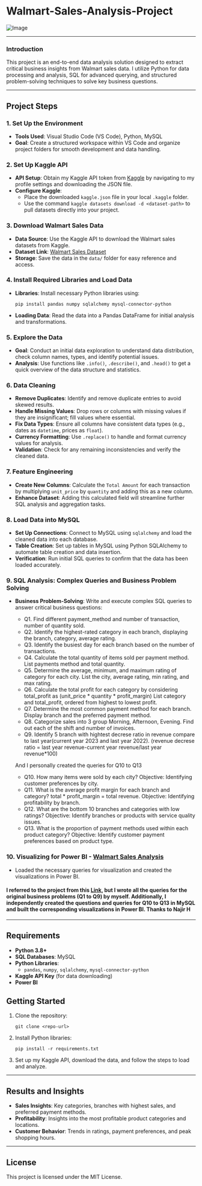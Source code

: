 # Walmart-Sales-Analysis-Project

![Image](https://github.com/user-attachments/assets/5dfc4efe-23da-4b70-ab3e-5b1f66887fdb)

---

### Introduction

This project is an end-to-end data analysis solution designed to extract critical business insights from Walmart sales data. I utilize Python for data processing and analysis, SQL for advanced querying, and structured problem-solving techniques to solve key business questions.

---

## Project Steps

### 1. Set Up the Environment
   - **Tools Used**: Visual Studio Code (VS Code), Python, MySQL
   - **Goal**: Create a structured workspace within VS Code and organize project folders for smooth development and data handling.

### 2. Set Up Kaggle API
   - **API Setup**: Obtain my Kaggle API token from [Kaggle](https://www.kaggle.com/) by navigating to my profile settings and downloading the JSON file.
   - **Configure Kaggle**: 
      - Place the downloaded `kaggle.json` file in your local `.kaggle` folder.
      - Use the command `kaggle datasets download -d <dataset-path>` to pull datasets directly into your project.

### 3. Download Walmart Sales Data
   - **Data Source**: Use the Kaggle API to download the Walmart sales datasets from Kaggle.
   - **Dataset Link**: [Walmart Sales Dataset](https://www.kaggle.com/najir0123/walmart-10k-sales-datasets)
   - **Storage**: Save the data in the `data/` folder for easy reference and access.

### 4. Install Required Libraries and Load Data
   - **Libraries**: Install necessary Python libraries using:
     ```
     pip install pandas numpy sqlalchemy mysql-connector-python
     ```
   - **Loading Data**: Read the data into a Pandas DataFrame for initial analysis and transformations.

### 5. Explore the Data
   - **Goal**: Conduct an initial data exploration to understand data distribution, check column names, types, and identify potential issues.
   - **Analysis**: Use functions like `.info()`, `.describe()`, and `.head()` to get a quick overview of the data structure and statistics.

### 6. Data Cleaning
   - **Remove Duplicates**: Identify and remove duplicate entries to avoid skewed results.
   - **Handle Missing Values**: Drop rows or columns with missing values if they are insignificant; fill values where essential.
   - **Fix Data Types**: Ensure all columns have consistent data types (e.g., dates as `datetime`, prices as `float`).
   - **Currency Formatting**: Use `.replace()` to handle and format currency values for analysis.
   - **Validation**: Check for any remaining inconsistencies and verify the cleaned data.

### 7. Feature Engineering
   - **Create New Columns**: Calculate the `Total Amount` for each transaction by multiplying `unit_price` by `quantity` and adding this as a new column.
   - **Enhance Dataset**: Adding this calculated field will streamline further SQL analysis and aggregation tasks.

### 8. Load Data into MySQL
   - **Set Up Connections**: Connect to MySQL using `sqlalchemy` and load the cleaned data into each database.
   - **Table Creation**: Set up tables in MySQL using Python SQLAlchemy to automate table creation and data insertion.
   - **Verification**: Run initial SQL queries to confirm that the data has been loaded accurately.

### 9. SQL Analysis: Complex Queries and Business Problem Solving
   - **Business Problem-Solving**: Write and execute complex SQL queries to answer critical business questions:
     - Q1. Find different payment_method and number of transaction, number of quantity sold.
     - Q2. Identify the highest-rated category in each branch, displaying the branch, category, average rating.
     - Q3. Identify the busiest day for each branch based on the number of transactions.
     - Q4. Calculate the total quantity of items sold per payment method. List payments method and total quantity.
     - Q5. Determine the average, minimum, and maximum rating of category for each city. List the city, average rating, min rating, and max rating.
     - Q6. Calculate the total profit for each category by considering total_profit as (unit_price * quantity * profit_margin) List category and total_profit, ordered from highest to lowest profit.
     - Q7. Determine the most common payment method for each branch. Display branch and the preferred payment method. 
     - Q8. Categorize sales into 3 group Morning, Afternoon, Evening. Find out each of the shift and number of invoices.
     - Q9. Identify 5 branch with hightest decrese ratio in revenue compare to last year(current year 2023 and last year 2022). (revenue decrese ratio = last year revenue-current year revenue/last year revenue*100)


     And I personally created the queries for Q10 to Q13
     - Q10. How many items were sold by each city? Objective: Identifying customer preferences by city.
     - Q11. What is the average profit margin for each branch and category? total * profit_margin = total revenue. Objective: Identifying profitability by branch.
     - Q12. What are the bottom 10 branches and categories with low ratings? Objective: Identify branches or products with service quality issues.
     - Q13. What is the proportion of payment methods used within each product category? Objective: Identify customer payment preferences based on product type.

  ### 10. Visualizing for Power BI - [Walmart Sales Analysis](https://github.com/osm4307/walmart-sales-analysis-project/blob/main/walmart_sales_analysis.png)
   - Loaded the necessary queries for visualization and created the visualizations in Power BI.


#### I referred to the project from this [Link](https://github.com/najirh/Walmart_SQL_Python/blob/main/README.md), but I wrote all the queries for the original business problems (Q1 to Q9) by myself. Additionally, I independently created the questions and queries for Q10 to Q13 in MySQL and built the corresponding visualizations in Power BI. Thanks to Najir H

---

## Requirements

- **Python 3.8+**
- **SQL Databases**: MySQL
- **Python Libraries**:
  - `pandas`, `numpy`, `sqlalchemy`, `mysql-connector-python`
- **Kaggle API Key** (for data downloading)
- **Power BI**

## Getting Started

1. Clone the repository:
   ```
   git clone <repo-url>
   ```
2. Install Python libraries:
   ```
   pip install -r requirements.txt
   ```
3. Set up my Kaggle API, download the data, and follow the steps to load and analyze.

---

## Results and Insights

- **Sales Insights**: Key categories, branches with highest sales, and preferred payment methods.
- **Profitability**: Insights into the most profitable product categories and locations.
- **Customer Behavior**: Trends in ratings, payment preferences, and peak shopping hours.

---

## License

This project is licensed under the MIT License. 
